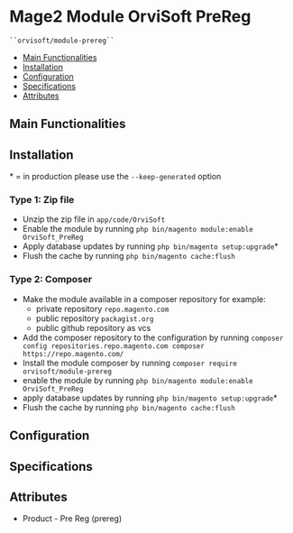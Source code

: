 # Mage2 Module OrviSoft PreReg

    ``orvisoft/module-prereg``

- [Main Functionalities](#markdown-header-main-functionalities)
- [Installation](#markdown-header-installation)
- [Configuration](#markdown-header-configuration)
- [Specifications](#markdown-header-specifications)
- [Attributes](#markdown-header-attributes)

## Main Functionalities

## Installation

\* = in production please use the `--keep-generated` option

### Type 1: Zip file

- Unzip the zip file in `app/code/OrviSoft`
- Enable the module by running `php bin/magento module:enable OrviSoft_PreReg`
- Apply database updates by running `php bin/magento setup:upgrade`\*
- Flush the cache by running `php bin/magento cache:flush`

### Type 2: Composer

- Make the module available in a composer repository for example:
  - private repository `repo.magento.com`
  - public repository `packagist.org`
  - public github repository as vcs
- Add the composer repository to the configuration by running `composer config repositories.repo.magento.com composer https://repo.magento.com/`
- Install the module composer by running `composer require orvisoft/module-prereg`
- enable the module by running `php bin/magento module:enable OrviSoft_PreReg`
- apply database updates by running `php bin/magento setup:upgrade`\*
- Flush the cache by running `php bin/magento cache:flush`

## Configuration

## Specifications

## Attributes

- Product - Pre Reg (prereg)
